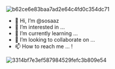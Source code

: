 
![b62ce6e83baa7ad2e64c4fd0c354dc71](https://github.com/sosaaz/sosaaz/assets/147911516/45464380-3344-4524-b19d-77302f981b26)

- 👋 Hi, I’m @sosaaz
- 👀 I’m interested in ...
- 🌱 I’m currently learning ...
- 💞️ I’m looking to collaborate on ...
- 📫 How to reach me ...
!

<!---
sosaaz/sosaaz is a ✨ special ✨ repository because its `README.md` (this file) appears on your GitHub profile.
You can click the Preview link to take a look at your changes.
--->
![3314bf7e3ef587984529fefc3b809e54](https://github.com/sosaaz/sosaaz/assets/147911516/2764b589-6c72-4ee9-8c5c-00c7c0edf5a7)
